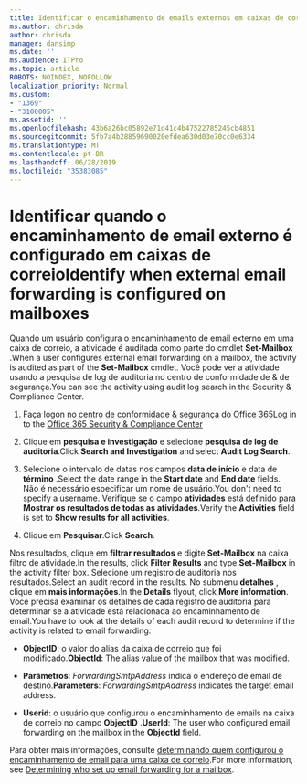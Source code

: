```yaml
---
title: Identificar o encaminhamento de emails externos em caixas de correio em logs de auditoria
ms.author: chrisda
author: chrisda
manager: dansimp
ms.date: ''
ms.audience: ITPro
ms.topic: article
ROBOTS: NOINDEX, NOFOLLOW
localization_priority: Normal
ms.custom:
- "1369"
- "3100005"
ms.assetid: ''
ms.openlocfilehash: 43b6a26bc05892e71d41c4b47522785245cb4851
ms.sourcegitcommit: 5fb7a4b28859690020efdea630d03e70cc0e6334
ms.translationtype: MT
ms.contentlocale: pt-BR
ms.lasthandoff: 06/28/2019
ms.locfileid: "35383085"
---
```

# <a name="identify-when-external-email-forwarding-is-configured-on-mailboxes"></a><span data-ttu-id="944c4-102">Identificar quando o encaminhamento de email externo é configurado em caixas de correio</span><span class="sxs-lookup"><span data-stu-id="944c4-102">Identify when external email forwarding is configured on mailboxes</span></span>

<span data-ttu-id="944c4-103">Quando um usuário configura o encaminhamento de email externo em uma caixa de correio, a atividade é auditada como parte do cmdlet **Set-Mailbox** .</span><span class="sxs-lookup"><span data-stu-id="944c4-103">When a user configures external email forwarding on a mailbox, the activity is audited as part of the **Set-Mailbox** cmdlet.</span></span> <span data-ttu-id="944c4-104">Você pode ver a atividade usando a pesquisa de log de auditoria no centro de conformidade de & de segurança.</span><span class="sxs-lookup"><span data-stu-id="944c4-104">You can see the activity using audit log search in the Security & Compliance Center.</span></span>

1. <span data-ttu-id="944c4-105">Faça logon no [centro de conformidade & segurança do Office 365](https://protection.office.com/)</span><span class="sxs-lookup"><span data-stu-id="944c4-105">Log in to the [Office 365 Security & Compliance Center](https://protection.office.com/)</span></span>

2. <span data-ttu-id="944c4-106">Clique em **pesquisa e investigação** e selecione **pesquisa de log de auditoria**.</span><span class="sxs-lookup"><span data-stu-id="944c4-106">Click **Search and Investigation** and select **Audit Log Search**.</span></span>

3. <span data-ttu-id="944c4-107">Selecione o intervalo de datas nos campos **data de início** e data de **término** .</span><span class="sxs-lookup"><span data-stu-id="944c4-107">Select the date range in the **Start date** and **End date** fields.</span></span> <span data-ttu-id="944c4-108">Não é necessário especificar um nome de usuário.</span><span class="sxs-lookup"><span data-stu-id="944c4-108">You don't need to specify a username.</span></span> <span data-ttu-id="944c4-109">Verifique se o campo **atividades** está definido para **Mostrar os resultados de todas as atividades**.</span><span class="sxs-lookup"><span data-stu-id="944c4-109">Verify the **Activities** field is set to **Show results for all activities**.</span></span>

4. <span data-ttu-id="944c4-110">Clique em **Pesquisar**.</span><span class="sxs-lookup"><span data-stu-id="944c4-110">Click **Search**.</span></span>

<span data-ttu-id="944c4-111">Nos resultados, clique em **filtrar resultados** e digite **Set-Mailbox** na caixa filtro de atividade.</span><span class="sxs-lookup"><span data-stu-id="944c4-111">In the results, click **Filter Results** and type **Set-Mailbox** in the activity filter box.</span></span> <span data-ttu-id="944c4-112">Selecione um registro de auditoria nos resultados.</span><span class="sxs-lookup"><span data-stu-id="944c4-112">Select an audit record in the results.</span></span> <span data-ttu-id="944c4-113">No submenu **detalhes** , clique em **mais informações**.</span><span class="sxs-lookup"><span data-stu-id="944c4-113">In the **Details** flyout, click **More information**.</span></span> <span data-ttu-id="944c4-114">Você precisa examinar os detalhes de cada registro de auditoria para determinar se a atividade está relacionada ao encaminhamento de email.</span><span class="sxs-lookup"><span data-stu-id="944c4-114">You have to look at the details of each audit record to determine if the activity is related to email forwarding.</span></span>

- <span data-ttu-id="944c4-115">**ObjectID**: o valor do alias da caixa de correio que foi modificado.</span><span class="sxs-lookup"><span data-stu-id="944c4-115">**ObjectId**: The alias value of the mailbox that was modified.</span></span>

- <span data-ttu-id="944c4-116">**Parâmetros**: _ForwardingSmtpAddress_ indica o endereço de email de destino.</span><span class="sxs-lookup"><span data-stu-id="944c4-116">**Parameters**: _ForwardingSmtpAddress_ indicates the target email address.</span></span>

- <span data-ttu-id="944c4-117">**Userid**: o usuário que configurou o encaminhamento de emails na caixa de correio no campo **ObjectID** .</span><span class="sxs-lookup"><span data-stu-id="944c4-117">**UserId**: The user who configured email forwarding on the mailbox in the **ObjectId** field.</span></span>

<span data-ttu-id="944c4-118">Para obter mais informações, consulte [determinando quem configurou o encaminhamento de email para uma caixa de correio](https://docs.microsoft.com/office365/securitycompliance/auditing-troubleshooting-scenarios#determining-who-set-up-email-forwarding-for-a-mailbox).</span><span class="sxs-lookup"><span data-stu-id="944c4-118">For more information, see [Determining who set up email forwarding for a mailbox](https://docs.microsoft.com/office365/securitycompliance/auditing-troubleshooting-scenarios#determining-who-set-up-email-forwarding-for-a-mailbox).</span></span>
